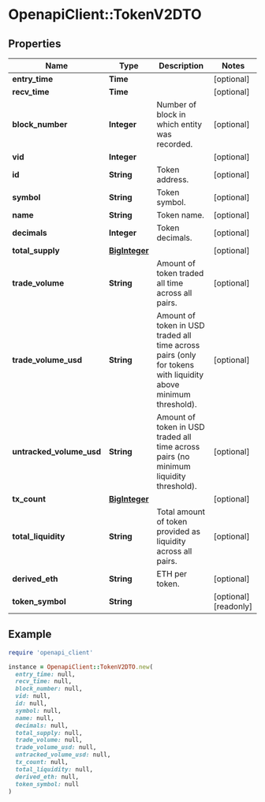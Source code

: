 # OpenapiClient::TokenV2DTO

## Properties

| Name | Type | Description | Notes |
| ---- | ---- | ----------- | ----- |
| **entry_time** | **Time** |  | [optional] |
| **recv_time** | **Time** |  | [optional] |
| **block_number** | **Integer** | Number of block in which entity was recorded. | [optional] |
| **vid** | **Integer** |  | [optional] |
| **id** | **String** | Token address. | [optional] |
| **symbol** | **String** | Token symbol. | [optional] |
| **name** | **String** | Token name. | [optional] |
| **decimals** | **Integer** | Token decimals. | [optional] |
| **total_supply** | [**BigInteger**](BigInteger.md) |  | [optional] |
| **trade_volume** | **String** | Amount of token traded all time across all pairs. | [optional] |
| **trade_volume_usd** | **String** | Amount of token in USD traded all time across pairs (only for tokens with liquidity above minimum threshold). | [optional] |
| **untracked_volume_usd** | **String** | Amount of token in USD traded all time across pairs (no minimum liquidity threshold). | [optional] |
| **tx_count** | [**BigInteger**](BigInteger.md) |  | [optional] |
| **total_liquidity** | **String** | Total amount of token provided as liquidity across all pairs. | [optional] |
| **derived_eth** | **String** | ETH per token. | [optional] |
| **token_symbol** | **String** |  | [optional][readonly] |

## Example

```ruby
require 'openapi_client'

instance = OpenapiClient::TokenV2DTO.new(
  entry_time: null,
  recv_time: null,
  block_number: null,
  vid: null,
  id: null,
  symbol: null,
  name: null,
  decimals: null,
  total_supply: null,
  trade_volume: null,
  trade_volume_usd: null,
  untracked_volume_usd: null,
  tx_count: null,
  total_liquidity: null,
  derived_eth: null,
  token_symbol: null
)
```

